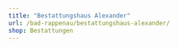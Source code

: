 ```yaml
---
title: "Bestattungshaus Alexander"
url: /bad-rappenau/bestattungshaus-alexander/
shop: Bestattungen
---
```

